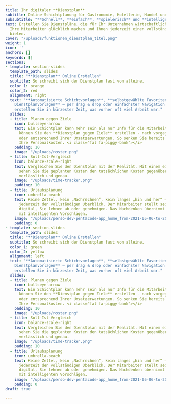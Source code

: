 ```yaml
---
title: Ihr digitaler **Dienstplan**
subtitle: Online-Schichtplanung für Gastronomie, Hotellerie, Handel und Handwerk.
subsubtitle: "**Schnell**, **einfach**, **spielerisch** und **intelligent**"
text: Erstellen Sie Dienstpläne, die für Ihr Unternehmen wirtschaftlich wirksam sind,
  Ihre Mitarbeiter glücklich machen und Ihnen jederzeit einen vollständigen Überblick
  bieten.
cover: "/uploads/funktionen_dienstplan_titel.png"
weight: 1
icon: ''
anchors: []
keywords: []
sections:
- template: section-slides
  template_path: slides
  title: "**Dienstplan** Online Erstellen"
  subtitle: So schreibt sich der Dienstplan fast von alleine.
  color_1: orange
  color_2: red
  alignment: right
  text: "**Automatisierte Schichtvorlagen**, **selbstgewählte Favoriten**, **individuelle
    Dienstplanvorlagen** – per drag & drop oder einfachster Navigation über die Tastatur
    erstellen Sie in kürzester Zeit, was vorher oft viel Arbeit war."
  slides:
  - title: Planen gegen Ziele
    icon: bullseye-arrow
    text: Ein Schichtplan kann mehr sein als nur Info für die Mitarbeiter. In Pentacode
      können Sie den **Dienstplan gegen Ziele** erstellen - nach vorgegebener Stundenanzahl
      oder entsprechend Ihrer Umsatzerwartungen. So senken Sie bereits bei der Planung
      Ihre Personalkosten. <i class="fal fa-piggy-bank"></i>
    padding: 10
    image: "/uploads/roster.png"
  - title: Soll-Ist-Vergleich
    icon: balance-scale-right
    text: Vergleichen Sie den Dienstplan mit der Realität. Mit einem einfachen Klick
      sehen Sie die geplanten Kosten den tatsächlichen Kosten gegenübergestellt. Täglich,
      verlässlich und genau.
    image: "/uploads/time-tracker.png"
    padding: 10
  - title: Urlaubsplanung
    icon: umbrella-beach
    text: Keine Zettel, kein „Nachrechnen“, kein langes „hin und her“ – behalten sie
      jederzeit den vollständigen Überblick. Der Mitarbeiter stellt seinen Urlaubsantrag
      digital, Sie lehnen ab oder genehmigen. Das Nachdenken übernimmt die Software
      mit intelligenten Vorschlägen.
    image: "/uploads/perso-dev-pentacode-app_home_from-2021-05-06-to-2021-05-17-iphone-6_7_8.png"
    padding: 0
- template: section-slides
  template_path: slides
  title: "**Dienstplan** Online Erstellen"
  subtitle: So schreibt sich der Dienstplan fast von alleine.
  color_1: green
  color_2: yellow
  alignment: left
  text: "**Automatisierte Schichtvorlagen**, **selbstgewählte Favoriten**, **individuelle
    Dienstplanvorlagen** – per drag & drop oder einfachster Navigation über die Tastatur
    erstellen Sie in kürzester Zeit, was vorher oft viel Arbeit war."
  slides:
  - title: Planen gegen Ziele
    icon: bullseye-arrow
    text: Ein Schichtplan kann mehr sein als nur Info für die Mitarbeiter. In Pentacode
      können Sie den **Dienstplan gegen Ziele** erstellen - nach vorgegebener Stundenanzahl
      oder entsprechend Ihrer Umsatzerwartungen. So senken Sie bereits bei der Planung
      Ihre Personalkosten. <i class="fal fa-piggy-bank"></i>
    padding: 10
    image: "/uploads/roster.png"
  - title: Soll-Ist-Vergleich
    icon: balance-scale-right
    text: Vergleichen Sie den Dienstplan mit der Realität. Mit einem einfachen Klick
      sehen Sie die geplanten Kosten den tatsächlichen Kosten gegenübergestellt. Täglich,
      verlässlich und genau.
    image: "/uploads/time-tracker.png"
    padding: 10
  - title: Urlaubsplanung
    icon: umbrella-beach
    text: Keine Zettel, kein „Nachrechnen“, kein langes „hin und her“ – behalten sie
      jederzeit den vollständigen Überblick. Der Mitarbeiter stellt seinen Urlaubsantrag
      digital, Sie lehnen ab oder genehmigen. Das Nachdenken übernimmt die Software
      mit intelligenten Vorschlägen.
    image: "/uploads/perso-dev-pentacode-app_home_from-2021-05-06-to-2021-05-17-iphone-6_7_8.png"
    padding: 0
draft: true

---
```

